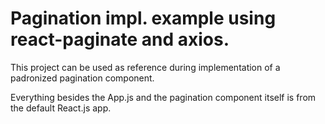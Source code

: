 # Pagination impl. example using react-paginate and axios.

This project can be used as reference during implementation of a padronized pagination component.

Everything besides the App.js and the pagination component itself is from the default React.js app.